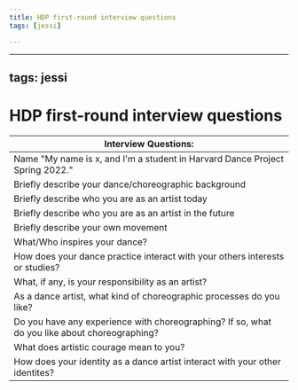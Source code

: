 ```yaml
---
title: HDP first-round interview questions
tags: [jessi]

---
```


---
tags: jessi
---

# HDP first-round interview questions

| Interview Questions: | 
| -------- | 
| Name  "My name is x, and I'm a student in Harvard Dance Project Spring 2022."  | 
| Briefly describe your dance/choreographic background   | 
| Briefly describe who you are as an artist today   | 
| Briefly describe who you are as an artist in the future    | 
| Briefly describe your own movement  | 
| What/Who inspires your dance?    | 
| How does your dance practice interact with your others interests or studies?   | 
| What, if any, is your responsibility as an artist?  | 
| As a dance artist, what kind of choreographic processes do you like?   | 
| Do you have any experience with choreographing? If so, what do you like about choreographing?  | 
| What does artistic courage mean to you?    | 
| How does your identity as a dance artist interact with your other identites?   | 